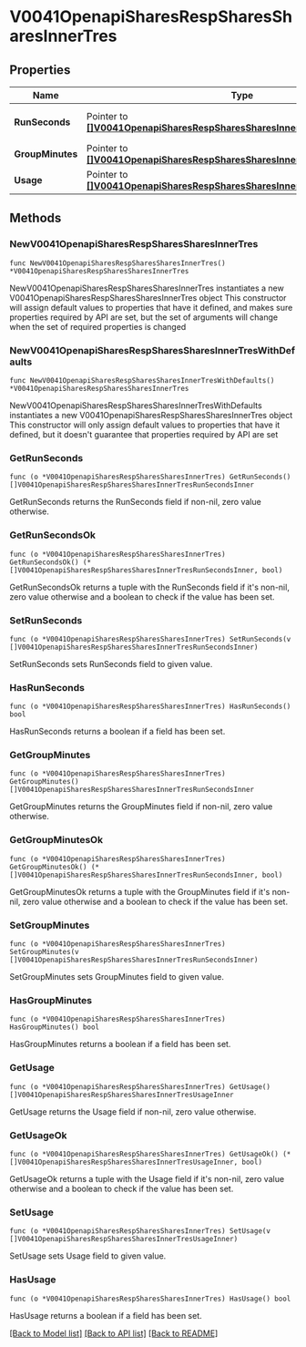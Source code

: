 # V0041OpenapiSharesRespSharesSharesInnerTres

## Properties

Name | Type | Description | Notes
------------ | ------------- | ------------- | -------------
**RunSeconds** | Pointer to [**[]V0041OpenapiSharesRespSharesSharesInnerTresRunSecondsInner**](V0041OpenapiSharesRespSharesSharesInnerTresRunSecondsInner.md) | Currently running tres-secs &#x3D; grp_used_tres_run_secs | [optional] 
**GroupMinutes** | Pointer to [**[]V0041OpenapiSharesRespSharesSharesInnerTresRunSecondsInner**](V0041OpenapiSharesRespSharesSharesInnerTresRunSecondsInner.md) | TRES-minute limit | [optional] 
**Usage** | Pointer to [**[]V0041OpenapiSharesRespSharesSharesInnerTresUsageInner**](V0041OpenapiSharesRespSharesSharesInnerTresUsageInner.md) | Measure of each TRES usage | [optional] 

## Methods

### NewV0041OpenapiSharesRespSharesSharesInnerTres

`func NewV0041OpenapiSharesRespSharesSharesInnerTres() *V0041OpenapiSharesRespSharesSharesInnerTres`

NewV0041OpenapiSharesRespSharesSharesInnerTres instantiates a new V0041OpenapiSharesRespSharesSharesInnerTres object
This constructor will assign default values to properties that have it defined,
and makes sure properties required by API are set, but the set of arguments
will change when the set of required properties is changed

### NewV0041OpenapiSharesRespSharesSharesInnerTresWithDefaults

`func NewV0041OpenapiSharesRespSharesSharesInnerTresWithDefaults() *V0041OpenapiSharesRespSharesSharesInnerTres`

NewV0041OpenapiSharesRespSharesSharesInnerTresWithDefaults instantiates a new V0041OpenapiSharesRespSharesSharesInnerTres object
This constructor will only assign default values to properties that have it defined,
but it doesn't guarantee that properties required by API are set

### GetRunSeconds

`func (o *V0041OpenapiSharesRespSharesSharesInnerTres) GetRunSeconds() []V0041OpenapiSharesRespSharesSharesInnerTresRunSecondsInner`

GetRunSeconds returns the RunSeconds field if non-nil, zero value otherwise.

### GetRunSecondsOk

`func (o *V0041OpenapiSharesRespSharesSharesInnerTres) GetRunSecondsOk() (*[]V0041OpenapiSharesRespSharesSharesInnerTresRunSecondsInner, bool)`

GetRunSecondsOk returns a tuple with the RunSeconds field if it's non-nil, zero value otherwise
and a boolean to check if the value has been set.

### SetRunSeconds

`func (o *V0041OpenapiSharesRespSharesSharesInnerTres) SetRunSeconds(v []V0041OpenapiSharesRespSharesSharesInnerTresRunSecondsInner)`

SetRunSeconds sets RunSeconds field to given value.

### HasRunSeconds

`func (o *V0041OpenapiSharesRespSharesSharesInnerTres) HasRunSeconds() bool`

HasRunSeconds returns a boolean if a field has been set.

### GetGroupMinutes

`func (o *V0041OpenapiSharesRespSharesSharesInnerTres) GetGroupMinutes() []V0041OpenapiSharesRespSharesSharesInnerTresRunSecondsInner`

GetGroupMinutes returns the GroupMinutes field if non-nil, zero value otherwise.

### GetGroupMinutesOk

`func (o *V0041OpenapiSharesRespSharesSharesInnerTres) GetGroupMinutesOk() (*[]V0041OpenapiSharesRespSharesSharesInnerTresRunSecondsInner, bool)`

GetGroupMinutesOk returns a tuple with the GroupMinutes field if it's non-nil, zero value otherwise
and a boolean to check if the value has been set.

### SetGroupMinutes

`func (o *V0041OpenapiSharesRespSharesSharesInnerTres) SetGroupMinutes(v []V0041OpenapiSharesRespSharesSharesInnerTresRunSecondsInner)`

SetGroupMinutes sets GroupMinutes field to given value.

### HasGroupMinutes

`func (o *V0041OpenapiSharesRespSharesSharesInnerTres) HasGroupMinutes() bool`

HasGroupMinutes returns a boolean if a field has been set.

### GetUsage

`func (o *V0041OpenapiSharesRespSharesSharesInnerTres) GetUsage() []V0041OpenapiSharesRespSharesSharesInnerTresUsageInner`

GetUsage returns the Usage field if non-nil, zero value otherwise.

### GetUsageOk

`func (o *V0041OpenapiSharesRespSharesSharesInnerTres) GetUsageOk() (*[]V0041OpenapiSharesRespSharesSharesInnerTresUsageInner, bool)`

GetUsageOk returns a tuple with the Usage field if it's non-nil, zero value otherwise
and a boolean to check if the value has been set.

### SetUsage

`func (o *V0041OpenapiSharesRespSharesSharesInnerTres) SetUsage(v []V0041OpenapiSharesRespSharesSharesInnerTresUsageInner)`

SetUsage sets Usage field to given value.

### HasUsage

`func (o *V0041OpenapiSharesRespSharesSharesInnerTres) HasUsage() bool`

HasUsage returns a boolean if a field has been set.


[[Back to Model list]](../README.md#documentation-for-models) [[Back to API list]](../README.md#documentation-for-api-endpoints) [[Back to README]](../README.md)


